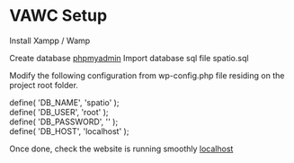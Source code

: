 # VAWC Setup

Install Xampp / Wamp

Create database [phpmyadmin](http://localhost/phpmyadmin)
Import database sql file spatio.sql

Modify the following configuration from wp-config.php file residing on the project root folder.

define( 'DB_NAME', 'spatio' );<br>
define( 'DB_USER', 'root' );<br>
define( 'DB_PASSWORD', '' );<br>
define( 'DB_HOST', 'localhost' );<br>

Once done, check the website is running smoothly [localhost](http://localhost/)



